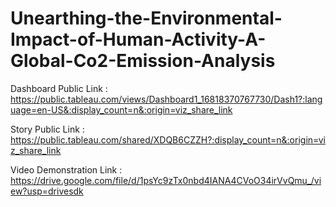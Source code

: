 # Unearthing-the-Environmental-Impact-of-Human-Activity-A-Global-Co2-Emission-Analysis


Dashboard Public Link : https://public.tableau.com/views/Dashboard1_16818370767730/Dash1?:language=en-US&:display_count=n&:origin=viz_share_link

Story Public Link : https://public.tableau.com/shared/XDQB6CZZH?:display_count=n&:origin=viz_share_link

Video Demonstration Link : https://drive.google.com/file/d/1psYc9zTx0nbd4IANA4CVoO34irVvQmu_/view?usp=drivesdk
